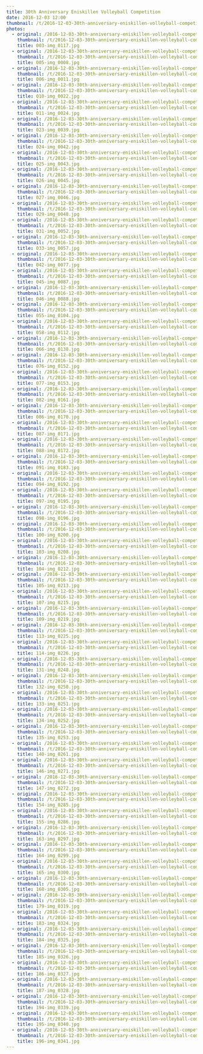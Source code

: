 ```yaml
---
title: 30th Anniversary Eniskillen Volleyball Competition
date: 2016-12-03 12:00
thumbnail: /t/2016-12-03-30th-anniversary-eniskillen-volleyball-competition/003-img_0117.jpg
photos:
  - original: /2016-12-03-30th-anniversary-eniskillen-volleyball-competition/003-img_0117.jpg
    thumbnail: /t/2016-12-03-30th-anniversary-eniskillen-volleyball-competition/003-img_0117.jpg
    title: 003-img_0117.jpg
  - original: /2016-12-03-30th-anniversary-eniskillen-volleyball-competition/005-img_0008.jpg
    thumbnail: /t/2016-12-03-30th-anniversary-eniskillen-volleyball-competition/005-img_0008.jpg
    title: 005-img_0008.jpg
  - original: /2016-12-03-30th-anniversary-eniskillen-volleyball-competition/006-img_0011.jpg
    thumbnail: /t/2016-12-03-30th-anniversary-eniskillen-volleyball-competition/006-img_0011.jpg
    title: 006-img_0011.jpg
  - original: /2016-12-03-30th-anniversary-eniskillen-volleyball-competition/010-img_0022.jpg
    thumbnail: /t/2016-12-03-30th-anniversary-eniskillen-volleyball-competition/010-img_0022.jpg
    title: 010-img_0022.jpg
  - original: /2016-12-03-30th-anniversary-eniskillen-volleyball-competition/011-img_0024.jpg
    thumbnail: /t/2016-12-03-30th-anniversary-eniskillen-volleyball-competition/011-img_0024.jpg
    title: 011-img_0024.jpg
  - original: /2016-12-03-30th-anniversary-eniskillen-volleyball-competition/023-img_0039.jpg
    thumbnail: /t/2016-12-03-30th-anniversary-eniskillen-volleyball-competition/023-img_0039.jpg
    title: 023-img_0039.jpg
  - original: /2016-12-03-30th-anniversary-eniskillen-volleyball-competition/024-img_0042.jpg
    thumbnail: /t/2016-12-03-30th-anniversary-eniskillen-volleyball-competition/024-img_0042.jpg
    title: 024-img_0042.jpg
  - original: /2016-12-03-30th-anniversary-eniskillen-volleyball-competition/025-img_0043.jpg
    thumbnail: /t/2016-12-03-30th-anniversary-eniskillen-volleyball-competition/025-img_0043.jpg
    title: 025-img_0043.jpg
  - original: /2016-12-03-30th-anniversary-eniskillen-volleyball-competition/026-img_0045.jpg
    thumbnail: /t/2016-12-03-30th-anniversary-eniskillen-volleyball-competition/026-img_0045.jpg
    title: 026-img_0045.jpg
  - original: /2016-12-03-30th-anniversary-eniskillen-volleyball-competition/027-img_0046.jpg
    thumbnail: /t/2016-12-03-30th-anniversary-eniskillen-volleyball-competition/027-img_0046.jpg
    title: 027-img_0046.jpg
  - original: /2016-12-03-30th-anniversary-eniskillen-volleyball-competition/029-img_0048.jpg
    thumbnail: /t/2016-12-03-30th-anniversary-eniskillen-volleyball-competition/029-img_0048.jpg
    title: 029-img_0048.jpg
  - original: /2016-12-03-30th-anniversary-eniskillen-volleyball-competition/031-img_0052.jpg
    thumbnail: /t/2016-12-03-30th-anniversary-eniskillen-volleyball-competition/031-img_0052.jpg
    title: 031-img_0052.jpg
  - original: /2016-12-03-30th-anniversary-eniskillen-volleyball-competition/033-img_0057.jpg
    thumbnail: /t/2016-12-03-30th-anniversary-eniskillen-volleyball-competition/033-img_0057.jpg
    title: 033-img_0057.jpg
  - original: /2016-12-03-30th-anniversary-eniskillen-volleyball-competition/042-img_0077.jpg
    thumbnail: /t/2016-12-03-30th-anniversary-eniskillen-volleyball-competition/042-img_0077.jpg
    title: 042-img_0077.jpg
  - original: /2016-12-03-30th-anniversary-eniskillen-volleyball-competition/045-img_0087.jpg
    thumbnail: /t/2016-12-03-30th-anniversary-eniskillen-volleyball-competition/045-img_0087.jpg
    title: 045-img_0087.jpg
  - original: /2016-12-03-30th-anniversary-eniskillen-volleyball-competition/046-img_0088.jpg
    thumbnail: /t/2016-12-03-30th-anniversary-eniskillen-volleyball-competition/046-img_0088.jpg
    title: 046-img_0088.jpg
  - original: /2016-12-03-30th-anniversary-eniskillen-volleyball-competition/055-img_0104.jpg
    thumbnail: /t/2016-12-03-30th-anniversary-eniskillen-volleyball-competition/055-img_0104.jpg
    title: 055-img_0104.jpg
  - original: /2016-12-03-30th-anniversary-eniskillen-volleyball-competition/058-img_0112.jpg
    thumbnail: /t/2016-12-03-30th-anniversary-eniskillen-volleyball-competition/058-img_0112.jpg
    title: 058-img_0112.jpg
  - original: /2016-12-03-30th-anniversary-eniskillen-volleyball-competition/066-img_0138.jpg
    thumbnail: /t/2016-12-03-30th-anniversary-eniskillen-volleyball-competition/066-img_0138.jpg
    title: 066-img_0138.jpg
  - original: /2016-12-03-30th-anniversary-eniskillen-volleyball-competition/076-img_0152.jpg
    thumbnail: /t/2016-12-03-30th-anniversary-eniskillen-volleyball-competition/076-img_0152.jpg
    title: 076-img_0152.jpg
  - original: /2016-12-03-30th-anniversary-eniskillen-volleyball-competition/077-img_0153.jpg
    thumbnail: /t/2016-12-03-30th-anniversary-eniskillen-volleyball-competition/077-img_0153.jpg
    title: 077-img_0153.jpg
  - original: /2016-12-03-30th-anniversary-eniskillen-volleyball-competition/082-img_0161.jpg
    thumbnail: /t/2016-12-03-30th-anniversary-eniskillen-volleyball-competition/082-img_0161.jpg
    title: 082-img_0161.jpg
  - original: /2016-12-03-30th-anniversary-eniskillen-volleyball-competition/086-img_0170.jpg
    thumbnail: /t/2016-12-03-30th-anniversary-eniskillen-volleyball-competition/086-img_0170.jpg
    title: 086-img_0170.jpg
  - original: /2016-12-03-30th-anniversary-eniskillen-volleyball-competition/087-img_0171.jpg
    thumbnail: /t/2016-12-03-30th-anniversary-eniskillen-volleyball-competition/087-img_0171.jpg
    title: 087-img_0171.jpg
  - original: /2016-12-03-30th-anniversary-eniskillen-volleyball-competition/088-img_0172.jpg
    thumbnail: /t/2016-12-03-30th-anniversary-eniskillen-volleyball-competition/088-img_0172.jpg
    title: 088-img_0172.jpg
  - original: /2016-12-03-30th-anniversary-eniskillen-volleyball-competition/091-img_0183.jpg
    thumbnail: /t/2016-12-03-30th-anniversary-eniskillen-volleyball-competition/091-img_0183.jpg
    title: 091-img_0183.jpg
  - original: /2016-12-03-30th-anniversary-eniskillen-volleyball-competition/094-img_0192.jpg
    thumbnail: /t/2016-12-03-30th-anniversary-eniskillen-volleyball-competition/094-img_0192.jpg
    title: 094-img_0192.jpg
  - original: /2016-12-03-30th-anniversary-eniskillen-volleyball-competition/097-img_0195.jpg
    thumbnail: /t/2016-12-03-30th-anniversary-eniskillen-volleyball-competition/097-img_0195.jpg
    title: 097-img_0195.jpg
  - original: /2016-12-03-30th-anniversary-eniskillen-volleyball-competition/098-img_0196.jpg
    thumbnail: /t/2016-12-03-30th-anniversary-eniskillen-volleyball-competition/098-img_0196.jpg
    title: 098-img_0196.jpg
  - original: /2016-12-03-30th-anniversary-eniskillen-volleyball-competition/100-img_0200.jpg
    thumbnail: /t/2016-12-03-30th-anniversary-eniskillen-volleyball-competition/100-img_0200.jpg
    title: 100-img_0200.jpg
  - original: /2016-12-03-30th-anniversary-eniskillen-volleyball-competition/103-img_0208.jpg
    thumbnail: /t/2016-12-03-30th-anniversary-eniskillen-volleyball-competition/103-img_0208.jpg
    title: 103-img_0208.jpg
  - original: /2016-12-03-30th-anniversary-eniskillen-volleyball-competition/104-img_0212.jpg
    thumbnail: /t/2016-12-03-30th-anniversary-eniskillen-volleyball-competition/104-img_0212.jpg
    title: 104-img_0212.jpg
  - original: /2016-12-03-30th-anniversary-eniskillen-volleyball-competition/105-img_0213.jpg
    thumbnail: /t/2016-12-03-30th-anniversary-eniskillen-volleyball-competition/105-img_0213.jpg
    title: 105-img_0213.jpg
  - original: /2016-12-03-30th-anniversary-eniskillen-volleyball-competition/107-img_0215.jpg
    thumbnail: /t/2016-12-03-30th-anniversary-eniskillen-volleyball-competition/107-img_0215.jpg
    title: 107-img_0215.jpg
  - original: /2016-12-03-30th-anniversary-eniskillen-volleyball-competition/109-img_0219.jpg
    thumbnail: /t/2016-12-03-30th-anniversary-eniskillen-volleyball-competition/109-img_0219.jpg
    title: 109-img_0219.jpg
  - original: /2016-12-03-30th-anniversary-eniskillen-volleyball-competition/113-img_0225.jpg
    thumbnail: /t/2016-12-03-30th-anniversary-eniskillen-volleyball-competition/113-img_0225.jpg
    title: 113-img_0225.jpg
  - original: /2016-12-03-30th-anniversary-eniskillen-volleyball-competition/114-img_0226.jpg
    thumbnail: /t/2016-12-03-30th-anniversary-eniskillen-volleyball-competition/114-img_0226.jpg
    title: 114-img_0226.jpg
  - original: /2016-12-03-30th-anniversary-eniskillen-volleyball-competition/131-img_0248.jpg
    thumbnail: /t/2016-12-03-30th-anniversary-eniskillen-volleyball-competition/131-img_0248.jpg
    title: 131-img_0248.jpg
  - original: /2016-12-03-30th-anniversary-eniskillen-volleyball-competition/132-img_0250.jpg
    thumbnail: /t/2016-12-03-30th-anniversary-eniskillen-volleyball-competition/132-img_0250.jpg
    title: 132-img_0250.jpg
  - original: /2016-12-03-30th-anniversary-eniskillen-volleyball-competition/133-img_0251.jpg
    thumbnail: /t/2016-12-03-30th-anniversary-eniskillen-volleyball-competition/133-img_0251.jpg
    title: 133-img_0251.jpg
  - original: /2016-12-03-30th-anniversary-eniskillen-volleyball-competition/134-img_0252.jpg
    thumbnail: /t/2016-12-03-30th-anniversary-eniskillen-volleyball-competition/134-img_0252.jpg
    title: 134-img_0252.jpg
  - original: /2016-12-03-30th-anniversary-eniskillen-volleyball-competition/135-img_0253.jpg
    thumbnail: /t/2016-12-03-30th-anniversary-eniskillen-volleyball-competition/135-img_0253.jpg
    title: 135-img_0253.jpg
  - original: /2016-12-03-30th-anniversary-eniskillen-volleyball-competition/140-img_0261.jpg
    thumbnail: /t/2016-12-03-30th-anniversary-eniskillen-volleyball-competition/140-img_0261.jpg
    title: 140-img_0261.jpg
  - original: /2016-12-03-30th-anniversary-eniskillen-volleyball-competition/146-img_0271.jpg
    thumbnail: /t/2016-12-03-30th-anniversary-eniskillen-volleyball-competition/146-img_0271.jpg
    title: 146-img_0271.jpg
  - original: /2016-12-03-30th-anniversary-eniskillen-volleyball-competition/147-img_0272.jpg
    thumbnail: /t/2016-12-03-30th-anniversary-eniskillen-volleyball-competition/147-img_0272.jpg
    title: 147-img_0272.jpg
  - original: /2016-12-03-30th-anniversary-eniskillen-volleyball-competition/154-img_0285.jpg
    thumbnail: /t/2016-12-03-30th-anniversary-eniskillen-volleyball-competition/154-img_0285.jpg
    title: 154-img_0285.jpg
  - original: /2016-12-03-30th-anniversary-eniskillen-volleyball-competition/155-img_0286.jpg
    thumbnail: /t/2016-12-03-30th-anniversary-eniskillen-volleyball-competition/155-img_0286.jpg
    title: 155-img_0286.jpg
  - original: /2016-12-03-30th-anniversary-eniskillen-volleyball-competition/163-img_0297.jpg
    thumbnail: /t/2016-12-03-30th-anniversary-eniskillen-volleyball-competition/163-img_0297.jpg
    title: 163-img_0297.jpg
  - original: /2016-12-03-30th-anniversary-eniskillen-volleyball-competition/164-img_0299.jpg
    thumbnail: /t/2016-12-03-30th-anniversary-eniskillen-volleyball-competition/164-img_0299.jpg
    title: 164-img_0299.jpg
  - original: /2016-12-03-30th-anniversary-eniskillen-volleyball-competition/165-img_0300.jpg
    thumbnail: /t/2016-12-03-30th-anniversary-eniskillen-volleyball-competition/165-img_0300.jpg
    title: 165-img_0300.jpg
  - original: /2016-12-03-30th-anniversary-eniskillen-volleyball-competition/168-img_0305.jpg
    thumbnail: /t/2016-12-03-30th-anniversary-eniskillen-volleyball-competition/168-img_0305.jpg
    title: 168-img_0305.jpg
  - original: /2016-12-03-30th-anniversary-eniskillen-volleyball-competition/179-img_0319.jpg
    thumbnail: /t/2016-12-03-30th-anniversary-eniskillen-volleyball-competition/179-img_0319.jpg
    title: 179-img_0319.jpg
  - original: /2016-12-03-30th-anniversary-eniskillen-volleyball-competition/183-img_0324.jpg
    thumbnail: /t/2016-12-03-30th-anniversary-eniskillen-volleyball-competition/183-img_0324.jpg
    title: 183-img_0324.jpg
  - original: /2016-12-03-30th-anniversary-eniskillen-volleyball-competition/184-img_0325.jpg
    thumbnail: /t/2016-12-03-30th-anniversary-eniskillen-volleyball-competition/184-img_0325.jpg
    title: 184-img_0325.jpg
  - original: /2016-12-03-30th-anniversary-eniskillen-volleyball-competition/185-img_0326.jpg
    thumbnail: /t/2016-12-03-30th-anniversary-eniskillen-volleyball-competition/185-img_0326.jpg
    title: 185-img_0326.jpg
  - original: /2016-12-03-30th-anniversary-eniskillen-volleyball-competition/186-img_0327.jpg
    thumbnail: /t/2016-12-03-30th-anniversary-eniskillen-volleyball-competition/186-img_0327.jpg
    title: 186-img_0327.jpg
  - original: /2016-12-03-30th-anniversary-eniskillen-volleyball-competition/187-img_0328.jpg
    thumbnail: /t/2016-12-03-30th-anniversary-eniskillen-volleyball-competition/187-img_0328.jpg
    title: 187-img_0328.jpg
  - original: /2016-12-03-30th-anniversary-eniskillen-volleyball-competition/194-img_0339.jpg
    thumbnail: /t/2016-12-03-30th-anniversary-eniskillen-volleyball-competition/194-img_0339.jpg
    title: 194-img_0339.jpg
  - original: /2016-12-03-30th-anniversary-eniskillen-volleyball-competition/195-img_0340.jpg
    thumbnail: /t/2016-12-03-30th-anniversary-eniskillen-volleyball-competition/195-img_0340.jpg
    title: 195-img_0340.jpg
  - original: /2016-12-03-30th-anniversary-eniskillen-volleyball-competition/196-img_0341.jpg
    thumbnail: /t/2016-12-03-30th-anniversary-eniskillen-volleyball-competition/196-img_0341.jpg
    title: 196-img_0341.jpg
---
```

